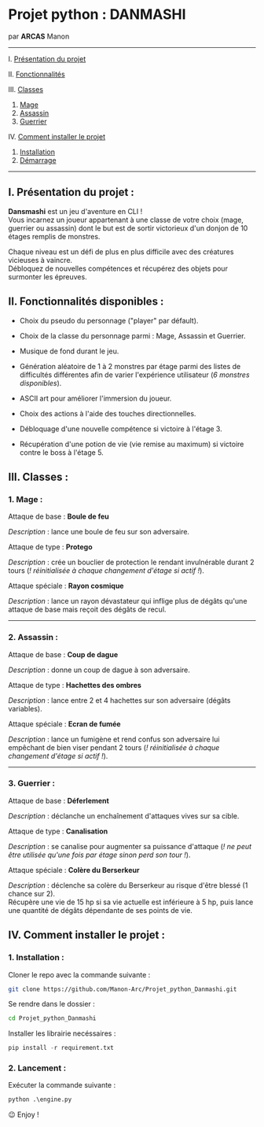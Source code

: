 # Projet python : DANMASHI

par **ARCAS** Manon <br>

___
I. [Présentation du projet](#i-présentation-du-projet)

II. [Fonctionnalités](#ii-fonctionnalités-disponibles)

III. [Classes](#iii-classes)
1. [Mage](#1-mage)
2. [Assassin](#2-assassin)
1. [Guerrier](#3-guerrier)

IV. [Comment installer le projet](#iv-comment-installer-le-projet)
1. [Installation](#1-installation)
2. [Démarrage](#2-lancement)

___

## I. Présentation du projet :

**Dansmashi** est un jeu d'aventure en CLI !<br>
Vous incarnez un joueur appartenant à une classe de votre choix (mage, guerrier ou assassin) dont le but est de sortir victorieux d'un donjon de 10 étages remplis de monstres. <br>

Chaque niveau est un défi de plus en plus difficile avec des créatures vicieuses à vaincre.<br>
Débloquez de nouvelles compétences et récupérez des objets pour surmonter les épreuves.

## II. Fonctionnalités disponibles :

- Choix du pseudo du personnage ("player" par défault).

- Choix de la classe du personnage parmi : Mage, Assassin et Guerrier.

- Musique de fond durant le jeu.

- Génération aléatoire de 1 à 2 monstres par étage parmi des listes de difficultés différentes afin de varier l'expérience utilisateur (*6 monstres disponibles*).

- ASCII art pour améliorer l'immersion du joueur.

- Choix des actions à l'aide des touches directionnelles.

- Débloquage d'une nouvelle compétence si victoire à l'étage 3.

- Récupération d'une potion de vie (vie remise au maximum) si victoire contre le boss à l'étage 5.

## III. Classes :

### 1. Mage :

Attaque de base : **Boule de feu** <br>

*Description* : lance une boule de feu sur son adversaire.

Attaque de type : **Protego** <br>

*Description* : crée un bouclier de protection le rendant invulnérable durant 2 tours (*! réinitialisée à chaque changement d'étage si actif !*).

Attaque spéciale : **Rayon cosmique** <br>

*Description* : lance un rayon dévastateur qui inflige plus de dégâts qu'une attaque de base mais reçoit des dégâts de recul.

___

### 2. Assassin :

Attaque de base : **Coup de dague** <br>

*Description* : donne un coup de dague à son adversaire.

Attaque de type : **Hachettes des ombres** <br>

*Description* : lance entre 2 et 4 hachettes sur son adversaire (dégâts variables).

Attaque spéciale : **Ecran de fumée** <br>

*Description* : lance un fumigène et rend confus son adversaire lui empêchant de bien viser pendant 2 tours (*! réinitialisée à chaque changement d'étage si actif !*).

___

### 3. Guerrier :

Attaque de base : **Déferlement** <br>

*Description* : déclanche un enchaînement d'attaques vives sur sa cible.

Attaque de type : **Canalisation** <br>

*Description* : se canalise pour augmenter sa puissance d'attaque (*! ne peut être utilisée qu'une fois par étage sinon perd son tour !*).

Attaque spéciale : **Colère du Berserkeur** <br>

*Description* : déclenche sa colère du Berserkeur au risque d'être blessé (1 chance sur 2). <br> Récupère une vie de 15 hp si sa vie actuelle est inférieure à 5 hp, puis lance une quantité de dégâts dépendante de ses points de vie.

## IV. Comment installer le projet :

### 1. Installation :

Cloner le repo avec la commande suivante :
```bash
git clone https://github.com/Manon-Arc/Projet_python_Danmashi.git
```
Se rendre dans le dossier :
```bash
cd Projet_python_Danmashi
```
Installer les librairie necéssaires :
```python
pip install -r requirement.txt
```

### 2. Lancement :

Exécuter la commande suivante :
```python
python .\engine.py
```

😉 Enjoy !
